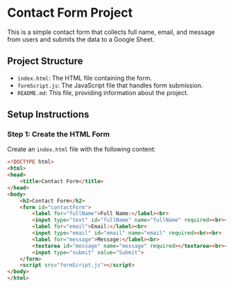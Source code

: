# Contact Form Project

This is a simple contact form that collects full name, email, and message from users and submits the data to a Google Sheet.

## Project Structure

- `index.html`: The HTML file containing the form.
- `formScript.js`: The JavaScript file that handles form submission.
- `README.md`: This file, providing information about the project.

## Setup Instructions

### Step 1: Create the HTML Form

Create an `index.html` file with the following content:

```html
<!DOCTYPE html>
<html>
<head>
    <title>Contact Form</title>
</head>
<body>
    <h2>Contact Form</h2>
    <form id="contactForm">
        <label for="fullName">Full Name:</label><br>
        <input type="text" id="fullName" name="fullName" required><br><br>
        <label for="email">Email:</label><br>
        <input type="email" id="email" name="email" required><br><br>
        <label for="message">Message:</label><br>
        <textarea id="message" name="message" required></textarea><br><br>
        <input type="submit" value="Submit">
    </form>
    <script src="formScript.js"></script>
</body>
</html>
